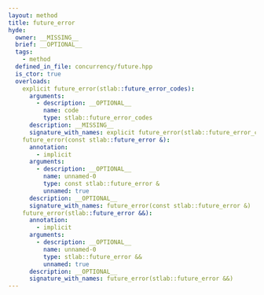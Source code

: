 ```yaml
---
layout: method
title: future_error
hyde:
  owner: __MISSING__
  brief: __OPTIONAL__
  tags:
    - method
  defined_in_file: concurrency/future.hpp
  is_ctor: true
  overloads:
    explicit future_error(stlab::future_error_codes):
      arguments:
        - description: __OPTIONAL__
          name: code
          type: stlab::future_error_codes
      description: __MISSING__
      signature_with_names: explicit future_error(stlab::future_error_codes code)
    future_error(const stlab::future_error &):
      annotation:
        - implicit
      arguments:
        - description: __OPTIONAL__
          name: unnamed-0
          type: const stlab::future_error &
          unnamed: true
      description: __OPTIONAL__
      signature_with_names: future_error(const stlab::future_error &)
    future_error(stlab::future_error &&):
      annotation:
        - implicit
      arguments:
        - description: __OPTIONAL__
          name: unnamed-0
          type: stlab::future_error &&
          unnamed: true
      description: __OPTIONAL__
      signature_with_names: future_error(stlab::future_error &&)
---
```

